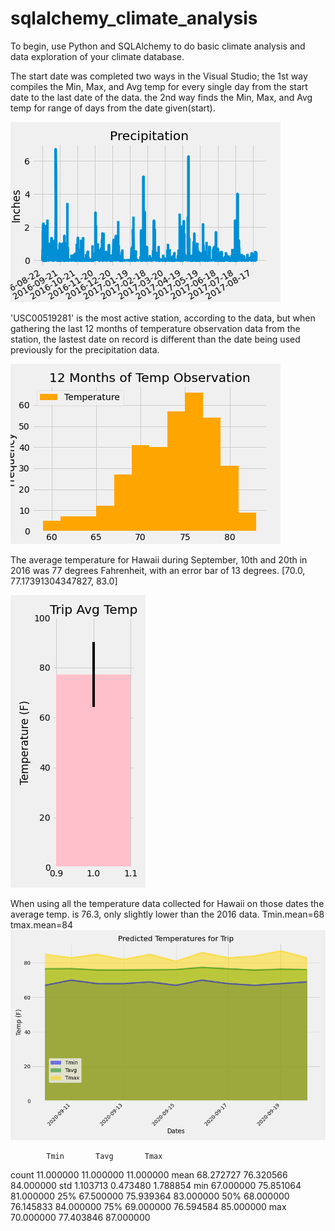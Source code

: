 # sqlalchemy_climate_analysis
To begin, use Python and SQLAlchemy to do basic climate analysis and data exploration of your climate database. 


The start date was completed two ways in the Visual Studio; 
    the 1st way compiles the Min, Max, and Avg temp for every single day from the start date to the last date of the data.
    the 2nd way finds the Min, Max, and Avg temp for range of days from the date given(start).

![Precipitation](Precipitation.png)


'USC00519281' is the most active station, according to the data, but when gathering the last 12 months of temperature observation data from the station, the lastest date on record is different than the date being used previously for the precipitation data.

![TempObservation](TempObservation.png)

The average temperature for Hawaii during September, 10th and 20th in 2016 was 77 degrees Fahrenheit, with an error bar of 13 degrees.
[70.0, 77.17391304347827, 83.0]

![Trip_Avg_Temp](Trip_Avg_Temp.png)

When using all the temperature data collected for Hawaii on those dates the average temp. is 76.3, only slightly lower than the 2016 data.
 Tmin.mean=68
 tmax.mean=84
![Predicted_Temperatures_for_trip](Predicted_Temperatures_for_Trip.png)


            Tmin       Tavg       Tmax
count  11.000000  11.000000  11.000000
mean   68.272727  76.320566  84.000000
std     1.103713   0.473480   1.788854
min    67.000000  75.851064  81.000000
25%    67.500000  75.939364  83.000000
50%    68.000000  76.145833  84.000000
75%    69.000000  76.594584  85.000000
max    70.000000  77.403846  87.000000

